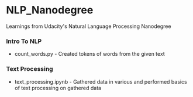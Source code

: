 # NLP_Nanodegree
Learnings from Udacity's Natural Language Processing Nanodegree
### Intro To NLP
  * count_words.py - Created tokens of words from the given text
### Text Processing
  * text_processing.ipynb - Gathered data in various and performed basics of text processing on gathered data
